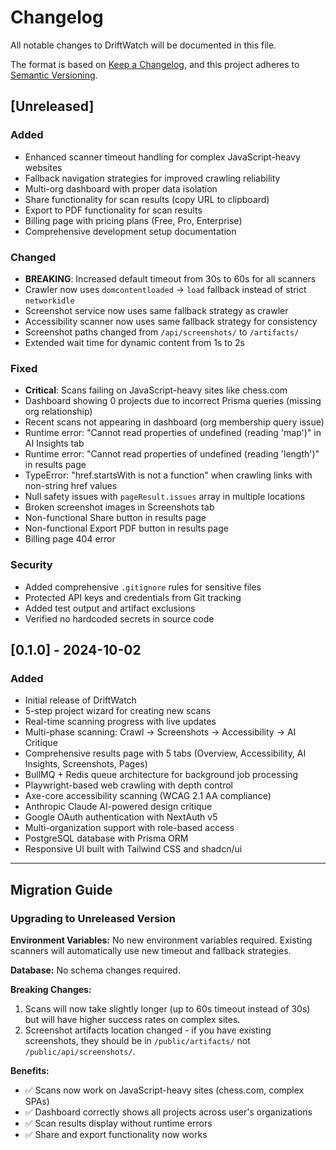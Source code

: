 # Changelog

All notable changes to DriftWatch will be documented in this file.

The format is based on [Keep a Changelog](https://keepachangelog.com/en/1.0.0/),
and this project adheres to [Semantic Versioning](https://semver.org/spec/v2.0.0.html).

## [Unreleased]

### Added
- Enhanced scanner timeout handling for complex JavaScript-heavy websites
- Fallback navigation strategies for improved crawling reliability
- Multi-org dashboard with proper data isolation
- Share functionality for scan results (copy URL to clipboard)
- Export to PDF functionality for scan results
- Billing page with pricing plans (Free, Pro, Enterprise)
- Comprehensive development setup documentation

### Changed
- **BREAKING**: Increased default timeout from 30s to 60s for all scanners
- Crawler now uses `domcontentloaded` → `load` fallback instead of strict `networkidle`
- Screenshot service now uses same fallback strategy as crawler
- Accessibility scanner now uses same fallback strategy for consistency
- Screenshot paths changed from `/api/screenshots/` to `/artifacts/`
- Extended wait time for dynamic content from 1s to 2s

### Fixed
- **Critical**: Scans failing on JavaScript-heavy sites like chess.com
- Dashboard showing 0 projects due to incorrect Prisma queries (missing org relationship)
- Recent scans not appearing in dashboard (org membership query issue)
- Runtime error: "Cannot read properties of undefined (reading 'map')" in AI Insights tab
- Runtime error: "Cannot read properties of undefined (reading 'length')" in results page
- TypeError: "href.startsWith is not a function" when crawling links with non-string href values
- Null safety issues with `pageResult.issues` array in multiple locations
- Broken screenshot images in Screenshots tab
- Non-functional Share button in results page
- Non-functional Export PDF button in results page
- Billing page 404 error

### Security
- Added comprehensive `.gitignore` rules for sensitive files
- Protected API keys and credentials from Git tracking
- Added test output and artifact exclusions
- Verified no hardcoded secrets in source code

## [0.1.0] - 2024-10-02

### Added
- Initial release of DriftWatch
- 5-step project wizard for creating new scans
- Real-time scanning progress with live updates
- Multi-phase scanning: Crawl → Screenshots → Accessibility → AI Critique
- Comprehensive results page with 5 tabs (Overview, Accessibility, AI Insights, Screenshots, Pages)
- BullMQ + Redis queue architecture for background job processing
- Playwright-based web crawling with depth control
- Axe-core accessibility scanning (WCAG 2.1 AA compliance)
- Anthropic Claude AI-powered design critique
- Google OAuth authentication with NextAuth v5
- Multi-organization support with role-based access
- PostgreSQL database with Prisma ORM
- Responsive UI built with Tailwind CSS and shadcn/ui

---

## Migration Guide

### Upgrading to Unreleased Version

**Environment Variables:**
No new environment variables required. Existing scanners will automatically use new timeout and fallback strategies.

**Database:**
No schema changes required.

**Breaking Changes:**
1. Scans will now take slightly longer (up to 60s timeout instead of 30s) but will have higher success rates on complex sites.
2. Screenshot artifacts location changed - if you have existing screenshots, they should be in `/public/artifacts/` not `/public/api/screenshots/`.

**Benefits:**
- ✅ Scans now work on JavaScript-heavy sites (chess.com, complex SPAs)
- ✅ Dashboard correctly shows all projects across user's organizations
- ✅ Scan results display without runtime errors
- ✅ Share and export functionality now works
